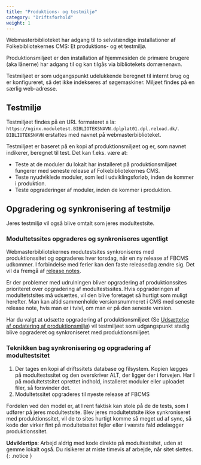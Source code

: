 ```yaml
---
title: "Produktions- og testmiljø"
category: "Driftsforhold"
weight: 1
---
```



Webmasterbiblioteket har adgang til to selvstændige installationer af Folkebibliotekernes
CMS: Et produktions- og et testmiljø.

Produktionsmiljøet er den installation af hjemmesiden de primære brugere (aka lånerne) har
adgang til og kan tilgås via bibliotekets domænenavn.

Testmiljøet er som udgangspunkt udelukkende beregnet til internt brug og er konfigureret, så
det ikke indekseres af søgemaskiner. Miljøet findes på en særlig web-adresse.

## Testmiljø
Testmiljøet findes på en URL formateret a la:
`https://nginx.moduletest.BIBLIOTEKSNAVN.dplplat01.dpl.reload.dk/`. \
`BIBLIOTEKSNAVN` erstattes med navnet på webmasterbiblioteket.

Testmiljøet er baseret på en kopi af produktionsmiljøet og er, som navnet indikerer, beregnet
til test.  Det kan f.eks. være at:

- Teste at de moduler du lokalt har installeret på produktionsmiljøet fungerer med seneste
release af Folkebibliotekernes CMS.
- Teste nyudviklede moduler, som led i udviklingsforløb, inden de kommer i produktion.
- Teste opgraderinger af moduler, inden de kommer i produktion.

## Opgradering og synkronisering af testmiljø

Jeres testmiljø vil også blive omtalt som jeres modultestsite.

### Modultetssites opgraderes og synkroniseres ugentligt 
Webmasterbibliotekernes modutestsites synkroniseres med produktionssitet og opgraderes hver torsdag, når en ny release af FBCMS udkommer. I forbindelse med ferier kan den faste releasedag ændre sig. Det vil da fremgå af [release notes](https://www.folkebibliotekernescms.dk/main/overblik/release-notes/). 

Er der problemer med udrulningen bliver opgradering af produktionssites prioriteret over opgradering af modultestssites. Hvis opgraderingen af modultetstsites må udsættes, vil den blive foretaget så hurtigt som muligt herefter. Man kan altid sammenholde versionsnummeret i CMS med seneste release note, hvis man er i tvivl, om man er på den seneste version.

Har du valgt at udsætte opgradering af produktionsmiljøet (Se [Udsættelse af opdatering af produktionsmiljø](https://www.folkebibliotekernescms.dk/main/webmasterplanen/udsaettelse-af-opdatering/)) vil testmiljøet som udgangspunkt stadig blive opgraderet og synkroniseret med produktionsmiljøet. 

### Teknikken bag synkronisering og opgradering af modultestsitet

1. Der tages en kopi af driftssitets database og filsystem. Kopien lægges på modultestssitet og den overskriver ALT, der ligger der i forvejen. Har I på modultetstsitet oprettet indhold, installeret moduler eller uploadet filer, så forsvinder det.
2. Modultetssitet opgraderes til nyeste release af FBCMS

Fordelen ved den model er, at I rent faktisk kan stole på de de tests, som I udfører på jeres modultestsite. Blev jeres modultetstsite ikke synkroniseret med produktionssitet, vil de to sites hurtigt komme så meget ud af sync, så kode der virker fint på modultetssitet fejler eller i værste fald ødelægger produktionssitet.


**Udviklertips**: Arbejd aldrig med kode direkte på modultestsitet, uden at gemme lokalt også. Du risikerer at miste timevis af arbejde, når sitet slettes.
{: .notice }






